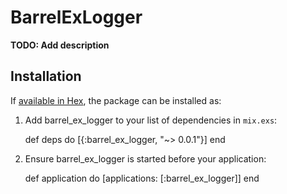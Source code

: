 # BarrelExLogger

**TODO: Add description**

## Installation

If [available in Hex](https://hex.pm/docs/publish), the package can be installed as:

  1. Add barrel_ex_logger to your list of dependencies in `mix.exs`:

        def deps do
          [{:barrel_ex_logger, "~> 0.0.1"}]
        end

  2. Ensure barrel_ex_logger is started before your application:

        def application do
          [applications: [:barrel_ex_logger]]
        end

